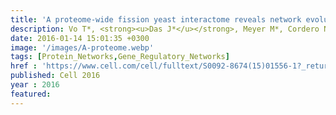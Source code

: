 ```yaml
---
title: 'A proteome-wide fission yeast interactome reveals network evolution principles from yeasts to human'
description: Vo T*, <strong><u>Das J*</u></strong>, Meyer M*, Cordero N, Akturk N, Wei X, Fair B, Degatano A, Fragoza R, Liu L, Matsuyama A, Trickey M, Horibata S, Grimson A, Yamano H, Yoshida M, Roth F, Pleiss J, Xia Y, Yu H
date: 2016-01-14 15:01:35 +0300
image: '/images/A-proteome.webp'
tags: [Protein_Networks,Gene_Regulatory_Networks]
href : 'https://www.cell.com/cell/fulltext/S0092-8674(15)01556-1?_returnURL=https%3A%2F%2Flinkinghub.elsevier.com%2Fretrieve%2Fpii%2FS0092867415015561%3Fshowall%3Dtrue'
published: Cell 2016
year : 2016
featured:
---
```

